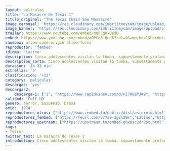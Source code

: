 ```yaml
---
layout: peliculas
title: "La Masacre de Texas 1"
titulo_original: "The Texas Chain Saw Massacre"
image_carousel: 'https://res.cloudinary.com/imbriitneysam/image/upload/v1546050431/matanza1-poster-min.jpg'
image_banner: 'https://res.cloudinary.com/imbriitneysam/image/upload/v1546050431/matanza1-banner-min.jpg'
trailer: https://www.youtube.com/embed/mQPCg8-Qed8
embed: https://www.youtube.com/embed/mQPCg8-Qed8?rel=0&amp;hd=1&border=0&wmode=opaque&enablejsapi=1&modestbranding=1&controls=1&showinfo=1
sandbox: allow-same-origin allow-forms
reproductor: 'fembed'
idioma: 'Latino'
description: Cinco adolescentes visitan la tumba, supuestamente profanada, del abuelo de uno de ellos. Cuando llegan al lugar, donde hay un siniestro matadero, toman una deliciosa carne en una gasolinera. A partir de ese momento, los jóvenes vivirán la peor pesadilla de toda su vida.
description_corta: Cinco adolescentes visitan la tumba, supuestamente profanada, del abuelo de uno de ellos. Cuando llegan al lugar, donde hay un siniestro matadero, toman una deliciosa carne en una gasolinera. A partir de ese momento, los..
duracion: '1h 33 min'
estrellas: '5'
clasificacion: '+12'
category: 'peliculas'
descargas: 'yes'
descargas2:
    descarga-1: ["1", "https://www.rapidvideo.com/d/FI7HUZPJK9", "https://www.google.com/s2/favicons?domain=openload.co","OpenLoad","https://res.cloudinary.com/imbriitneysam/image/upload/v1541473684/mexico.png", "Latino", "Full HD"]
calidad: 'Full HD'
genero: Terror, Suspenso, Drama
anio: '1974'
reproductores_otros: ["https://www.zembed.to/public/dist/asteroid.html?id=713e680bcbe7c9a9752d3099401a43c8&title=The%20Texas%20Chain%20Saw%20Massacre%201","Latino","https://movcloud.net/embed/uv-OwrZnLM1f","Latino","https://mstream.space/fkv4iq320opl","Latino"]
reproductores_fembed: ["https://feurl.com/v/7z9-3g2l29x","Latino","https://fembad.net/v/npq-yi2-zq00wlx","Latino","https://feurl.com/v/q65qmtewl38jm1j","Latino"]
reproductores_upstream: ["https://upstream.to/embed-g6x0sc2dr9pt.html","Latino"]
tags:
- Terror
twitter_text: La masacre de Texas 1
introduction: Cinco adolescentes visitan la tumba, supuestamente profanada, del abuelo de uno de ellos. Cuando llegan al lugar, donde hay un siniestro matadero, toman una deliciosa carne en una gasolinera. A partir de ese momento, los..
---
```



 







